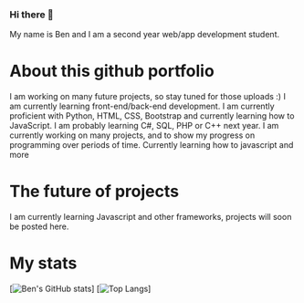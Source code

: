 ### Hi there 👋
My name is Ben and I am a second year web/app development student.
# About this github portfolio
I am working on many future projects, so stay tuned for those uploads :)
I am currently learning front-end/back-end development. I am currently proficient with Python, HTML, CSS, Bootstrap and currently learning how to JavaScript.
I am probably learning C#, SQL, PHP or C++ next year.
I am currently working on many projects, and to show my progress on programming over periods of time. Currently learning how to javascript and more

# The future of projects
I am currently learning Javascript and other frameworks, projects will soon be posted here.

# My stats
[![Ben's GitHub stats](https://github-readme-stats.vercel.app/api?username=bennygdev&theme=vue-dark&show_icons=true)]
[![Top Langs](https://github-readme-stats.vercel.app/api/top-langs/?username=bennygdev&layout=compact&theme=vue-dark)]
